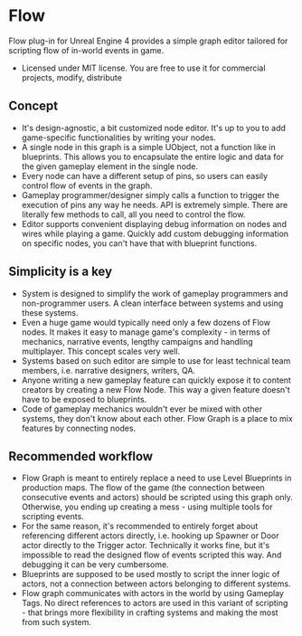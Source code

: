 # Flow

Flow plug-in for Unreal Engine 4 provides a simple graph editor tailored for scripting flow of in-world events in game.
* Licensed under MIT license. You are free to use it for commercial projects, modify, distribute

## Concept
* It's design-agnostic, a bit customized node editor. It's up to you to add game-specific functionalities by writing your nodes.
* A single node in this graph is a simple UObject, not a function like in blueprints. This allows you to encapsulate the entire logic and data for the given gameplay element in the single node.
* Every node can have a different setup of pins, so users can easily control flow of events in the graph.
* Gameplay programmer/designer simply calls a function to trigger the execution of pins any way he needs. API is extremely simple. There are literally few methods to call, all you need to control the flow.
* Editor supports convenient displaying debug information on nodes and wires while playing a game. Quickly add custom debugging information on specific nodes, you can't have that with blueprint functions.

## Simplicity is a key
* System is designed to simplify the work of gameplay programmers and non-programmer users. A clean interface between systems and using these systems.
* Even a huge game would typically need only a few dozens of Flow nodes. It makes it easy to manage game's complexity - in terms of mechanics, narrative events, lengthy campaigns and handling multiplayer. This concept scales very well.
* Systems based on such editor are simple to use for least technical team members, i.e. narrative designers, writers, QA.
* Anyone writing a new gameplay feature can quickly expose it to content creators by creating a new Flow Node. This way a given feature doesn't have to be exposed to blueprints.
* Code of gameplay mechanics wouldn't ever be mixed with other systems, they don't know about each other. Flow Graph is a place to mix features by connecting nodes.

## Recommended workflow
* Flow Graph is meant to entirely replace a need to use Level Blueprints in production maps. The flow of the game (the connection between consecutive events and actors) should be scripted using this graph only. Otherwise, you ending up creating a mess - using multiple tools for scripting events.
* For the same reason, it's recommended to entirely forget about referencing different actors directly, i.e. hooking up Spawner or Door actor directly to the Trigger actor. Technically it works fine, but it's impossible to read the designed flow of events scripted this way. And debugging it can be very cumbersome.
* Blueprints are supposed to be used mostly to script the inner logic of actors, not a connection between actors belonging to different systems.
* Flow graph communicates with actors in the world by using Gameplay Tags. No direct references to actors are used in this variant of scripting - that brings more flexibility in crafting systems and making the most from such system.
